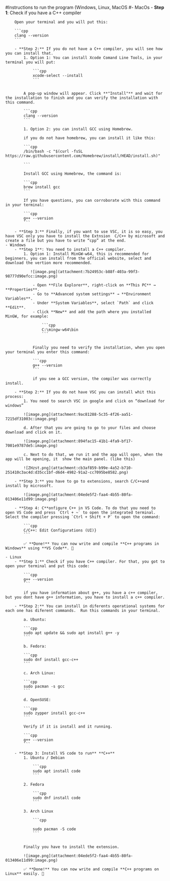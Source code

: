 #Instructions to run the program (Windows, Linux, MacOS
    #- MacOs
        - **Step 1**:  Check if you have a C++ compiler
        
        Open your terminal and you will put this: 
        
        ```cpp
        clang --version
        ```
        
        - **Step 2:** If you do not have a C++ compiler, you will see how you can install that.
            1. Option 1: You can install Xcode Comand Line Tools, in your terminal you will put:
                
                ```cpp
                xcode-select --install
                ```
                
            
            A pop-up window will appear. Click **"Install"** and wait for the installation to finish and you can verify the installation with this command.
            
            ```cpp
            clang --version
            ```
            
            1. Option 2: you can install GCC using Homebrew. 
            
            if you do not have homebrew, you can install it like this:
            
            ```cpp
            /bin/bash -c "$(curl -fsSL https://raw.githubusercontent.com/Homebrew/install/HEAD/install.sh)"
            
            ```
            
            Install GCC using Homebrew, the command is: 
            
            ```cpp
            brew install gcc
            ```
            
            If you have questions, you can corroborate with this command in your terminal: 
            
            ```cpp
            g++ --version
            ```
            
        - **Step 3:** Finally, if you want to use VSC, it is so easy, you have VSC only you have to install the Extnsion  C/C++ by microsoft and create a file but you have to write “cpp” at the end.
    - Windows
        - **Step 1**: You need to install a C++ compiler.
            1. Option 1: Install MinGW-w64, this is recommended for beginners, you can install from the official website, select and download the vertion more recommended.
                
               ![image.png](attachment:7b24953c-b88f-403a-99f3-98777d90efcc:image.png)
                
                - Open **File Explorer**, right-click on **This PC** → **Properties**.
                - Go to **Advanced system settings** → **Environment Variables**.
                - Under **System Variables**, select `Path` and click **Edit**.
                - Click **New** and add the path where you installed MinGW, for example:
                    
                    ```cpp
                    C:\mingw-w64\bin
                    ```
                    
                
                Finally you need to verify the installation, when you open your terminal you enter this command: 
                
                ```cpp
                g++ --version
                ```
                
                if you see a GCC version, the compiler was correctly install.
                
        - **Step 2:** If you do not have VSC you can install whit this process:
            1. You need to search VSC in google and click on “download for windows”
            
            ![image.png](attachment:9ac81288-5c35-4f26-aa51-7215df31003c:image.png)
            
            d. After that you are going to go to your files and choose download and click on it.
            
            ![image.png](attachment:894fac15-41b1-4fa9-bf17-7001e9787de5:image.png)
            
            c. Next to do that, we run it and the app will open, when the app will be opening, it  show the main panel. (like this)
            
            ![ZHzst.png](attachment:cb3af859-b99e-4a52-b710-251410c3ac4d:d35cc1bf-d6d4-4982-91a2-cc7095be8582.png)
            
        - **Step 3:** you have to go to extensions, search C/C++and install by microsoft.
            
            ![image.png](attachment:04ede5f2-faa4-4b55-80fa-013406e11d99:image.png)
            
        - **Step 4: C**onfigure C++ in VS Code. To do that you need to open VS Code and press `Ctrl + ~` to open the integrated terminal. Select the compiler pressing `Ctrl + Shift + P` to open the command:
            
            ```cpp
            C/C++: Edit Configurations (UI)}
            ```
            
            ✅ **Done!** You can now write and compile **C++ programs in Windows** using **VS Code**. 🚀
            
    - Linux
        - **Step 1:** Check if you have C++ compiler. For that, you got to open your terminal and put this code:
            
            ```cpp
            g++ --version
            ```
            
            if you have information about g++, you have a c++ compiler, but you dont have g++ information, you have to install a c++ compiler. 
            
        - **Step 2:** You can install in diferents operational systems for each one has diferent commands.  Run this commands in your terminal.
            
            a. Ubuntu: 
            
            ```cpp
            sudo apt update && sudo apt install g++ -y
            ```
            
            b. Fedora: 
            
            ```cpp
            sudo dnf install gcc-c++
            ```
            
            c. Arch Linux:
            
            ```cpp
            sudo pacman -s gcc 
            ```
            
            d. OpenSUSE:
            
            ```cpp
            sudo zypper install gcc-c++
            ```
            
            Verify if it is install and it running.
            
            ```cpp
            g++ --version
            ```
            
        - **Step 3: Install VS code to run** **C++**
            1. Ubuntu / Debian
                
                ```cpp
                sudo apt install code
                ```
                
            2. Fedora
                
                ```cpp
                sudo dnf install code
                ```
                
            3. Arch Linux
                
                ```cpp
                
                sudo pacman -S code
                ```
                
            
            Finally you have to install the extension.
            
            ![image.png](attachment:04ede5f2-faa4-4b55-80fa-013406e11d99:image.png)
            
            ✅ **Done!** You can now write and compile **C++ programs on Linux** easily. 🚀

